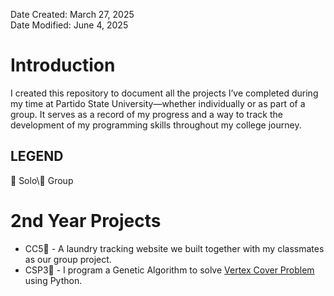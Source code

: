 Date Created: March 27, 2025\
Date Modified: June 4, 2025

# Introduction
I created this repository to document all the projects I’ve completed during my 
time at Partido State University—whether individually or as part of a group. It 
serves as a record of my progress and a way to track the development of my programming 
skills throughout my college journey.

## LEGEND
👤 Solo\👥 Group

# 2nd Year Projects
- CC5👥 - A laundry tracking website we built together with my classmates as our group project. 
- CSP3👤 - I program a Genetic Algorithm to solve [Vertex Cover Problem](https://en.wikipedia.org/wiki/Vertex_cover) using Python. 
